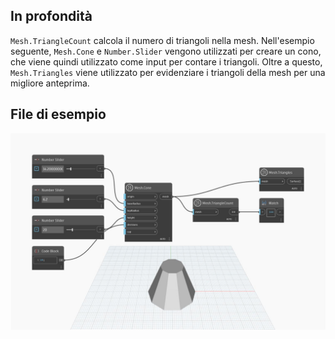 ## In profondità
`Mesh.TriangleCount` calcola il numero di triangoli nella mesh. Nell'esempio seguente, `Mesh.Cone` e `Number.Slider` vengono utilizzati per creare un cono, che viene quindi utilizzato come input per contare i triangoli. Oltre a questo, `Mesh.Triangles` viene utilizzato per evidenziare i triangoli della mesh per una migliore anteprima.

## File di esempio

![Example](./Autodesk.DesignScript.Geometry.Mesh.TriangleCount_img.jpg)
